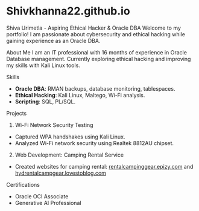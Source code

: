 # Shivkhanna22.github.io
Shiva Urimetla - Aspiring Ethical Hacker & Oracle DBA
Welcome to my portfolio! I am passionate about cybersecurity and ethical hacking while gaining experience as an Oracle DBA.

About Me
I am an IT professional with 16 months of experience in Oracle Database management. Currently exploring ethical hacking and improving my skills with Kali Linux tools.

Skills
- **Oracle DBA**: RMAN backups, database monitoring, tablespaces.
- **Ethical Hacking**: Kali Linux, Maltego, Wi-Fi analysis.
- **Scripting**: SQL, PL/SQL.

Projects
1. Wi-Fi Network Security Testing
- Captured WPA handshakes using Kali Linux.
- Analyzed Wi-Fi network security using Realtek 8812AU chipset.

2. Web Development: Camping Rental Service
- Created websites for camping rental: [rentalcampinggear.epizy.com](http://rentalcampinggear.epizy.com) and [hydrentalcampgear.lovestoblog.com](http://hydrentalcampgear.lovestoblog.com)

Certifications
- Oracle OCI Associate
- Generative AI Professional
